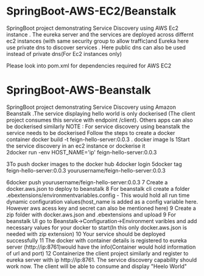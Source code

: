 # SpringBoot-AWS-EC2/Beanstalk

SpringBoot project demonstrating Service Discovery using AWS Ec2 instance .
The eureka server and the services are deployed across differnt ec2 instances (with same security group to allow traffic)and Eureka here use private dns to discover services . Here public dns can also be used instead of private dns(For Ec2 instances only)

Please look into pom.xml for dependencies required for AWS EC2

# SpringBoot-AWS-Beanstalk

SpringBoot project demonstrating Service Discovery using Amazon Beanstalk .The service displaying hello world is only dockerised (The client project consumes this service with endpoint /client). Others apps can also be dockerised similarly
NOTE : For service discovery using beanstalk the service needs to be dockerised
Follow the steps to create a docker container
docker build -t feign-hello-server:0.0.3 .
docker image ls
1Start the service discovery in an ec2 instance or dockerise it  
2docker run -env HOST_NAME='ip' feign-hello-server:0.0.3

3To push docker images to the docker hub
4docker login
5docker tag feign-hello-server:0.0.3 yourusername/feign-hello-server:0.0.3

6docker push yourusername/feign-hello-server:0.0.3
7 Create a docker.aws.json to deploy to beanstalk
8 For beanstalk cli create a folder .ebextensions/environmentvariables.config - This would hold all run time dynamic configuration values(host_name is added as a config variable here. However aws acess key and secret can also be mentioned here) 
9 Create a zip folder with docker.aws.json and .ebextensions and upload
9 For beanstalk UI go to Beanstalk->Configuration->Environment varibles and add necessary values for your docker to start(In this only docker.aws.json is needed with zip extension)
10 Your service should be deployed successfully
11 The docker with container details is registered to eureka server (http://ip:8761)would have the info(Container would hold information of url and port) 
12 Containerize the client project similarly and register to eureka server  with ip http://ip:8761. The service discovery capability should work now. The client will be able to consume and display "Heelo World"


